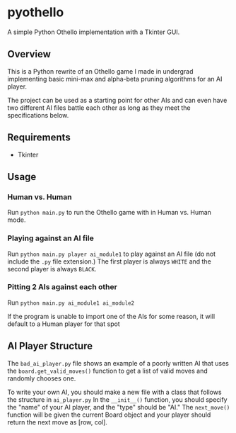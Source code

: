 # pyothello

A simple Python Othello implementation with a Tkinter GUI.

## Overview

This is a Python rewrite of an Othello game I made in undergrad implementing basic mini-max and alpha-beta pruning algorithms for an AI player.

The project can be used as a starting point for other AIs and can even have two different AI files battle each other as long as they meet the specifications below.

## Requirements

* Tkinter

## Usage

### Human vs. Human
Run `python main.py` to run the Othello game with in Human vs. Human mode.

### Playing against an AI file
Run `python main.py player ai_module1` to play against an AI file (do not include the `.py` file extension.)
The first player is always `WHITE` and the second player is always `BLACK`.

### Pitting 2 AIs against each other
Run `python main.py ai_module1 ai_module2`

If the program is unable to import one of the AIs for some reason, it will default to a Human player for that spot

## AI Player Structure

The `bad_ai_player.py` file shows an example of a poorly written AI that uses the `board.get_valid_moves()` function to get a list of valid moves and randomly chooses one.

To write your own AI, you should make a new file with a class that follows the structure in `ai_player.py`
In the `__init__()` function, you should specify the "name" of your AI player, and the "type" should be "AI."
The `next_move()` function will be given the current Board object and your player should return the next move as [row, col].